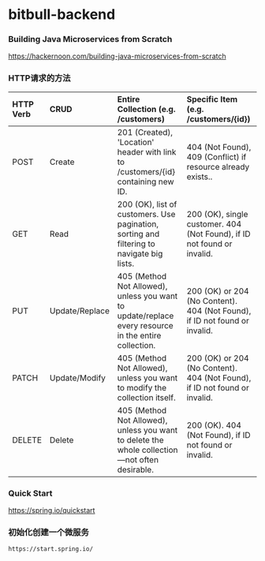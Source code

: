 # bitbull-backend

### Building Java Microservices from Scratch

https://hackernoon.com/building-java-microservices-from-scratch



### HTTP请求的方法

| HTTP Verb | CRUD           | Entire Collection (e.g. /customers)                          | Specific Item (e.g. /customers/{id})                         |
| :-------- | :------------- | :----------------------------------------------------------- | :----------------------------------------------------------- |
| POST      | Create         | 201 (Created), 'Location' header with link to /customers/{id} containing new ID. | 404 (Not Found), 409 (Conflict) if resource already exists.. |
| GET       | Read           | 200 (OK), list of customers. Use pagination, sorting and filtering to navigate big lists. | 200 (OK), single customer. 404 (Not Found), if ID not found or invalid. |
| PUT       | Update/Replace | 405 (Method Not Allowed), unless you want to update/replace every resource in the entire collection. | 200 (OK) or 204 (No Content). 404 (Not Found), if ID not found or invalid. |
| PATCH     | Update/Modify  | 405 (Method Not Allowed), unless you want to modify the collection itself. | 200 (OK) or 204 (No Content). 404 (Not Found), if ID not found or invalid. |
| DELETE    | Delete         | 405 (Method Not Allowed), unless you want to delete the whole collection—not often desirable. | 200 (OK). 404 (Not Found), if ID not found or invalid.       |





### Quick Start

https://spring.io/quickstart



### 初始化创建一个微服务

```
https://start.spring.io/
```



